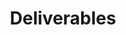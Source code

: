 ---
layout: more-deliverables
permalink: "/modules/person-centered-care/deliverables/"
title: Deliverables
id: deliverables

deliverables:
  - text: Please complete the module on 
    link: https://culturallyconnected.ca/
    link-text: Cultural Connectedness
    duration: 60 mins
  - text: Please complete the module on 
    link: https://learninghub.phsa.ca/Courses/13040/harm-reduction
    link-text: Harm Reduction
    duration: 180 mins
  - text: Please complete the course on 
    link: https://learninghub.phsa.ca/Courses/11044/chronic-disease-self-management-online
    link-text: Chronic Disease Self Management
    duration: 15 mins
  - text: "Please complete the module "
    link: https://learninghub.phsa.ca/Courses/10892
    link-text: "Heart failure: Management and Support"
    duration: 45 mins
  - text: Please complete the module 
    link: https://learninghub.phsa.ca/Courses/14421/fh-home-health-copd-management-online
    link-text: COPD Management
    duration: 60 mins
  - text: Please complete the module 
    link: https://learninghub.phsa.ca/Courses/15123/paris-6-vch-clinical-care-plan-all
    link-text: VCH PARIS Clinical Care Plan
    duration: 15 mins
  - text: ""
    link: http://vch-connect.vch.ca/policies_manuals/adult_older_adult/adult_iv/Pages/default.aspx
    link-text: Adult IV Manual (complete on unit)
    duration: 30 mins

quiz:
  text: Final Quiz
  link: http://learninghub.phsa.ca/moodle/mod/scorm/view.php?id=19197
  duration: 20 mins
---
